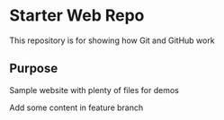 # Starter Web Repo

This repository is for showing how Git and GitHub work

## Purpose

Sample website with plenty of files for demos

Add some content in feature branch